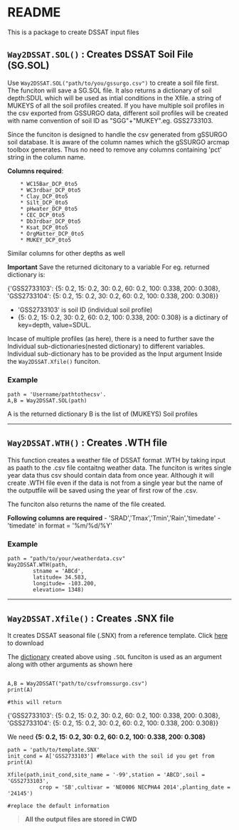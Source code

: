 # README
This is a package to create DSSAT input files

## ```Way2DSSAT.SOL()``` : Creates DSSAT Soil File (SG.SOL)
 Use `Way2DSSAT.SOL("path/to/you/gssurgo.csv")` to create a soil file first. The funciton will save a SG.SOL file. It also returns a dictionary of soil depth:SDUL which will be used as intial conditions in the Xfile. a string of MUKEYS of all the soil profiles created. 
 If you have multiple soil profiles in the csv exported from GSSURGO data, different soil profiles will be created with name convention of soil ID as "SGG"+"MUKEY".eg. GSS2733103.
 
Since the funciton is designed to handle the csv generated from gSSURGO soil database. It is aware of the column names which the gSSURGO arcmap toolbox generates. Thus no need to remove any columns containing 'pct' string in the column name. 

**Columns required**:
 
        * WC15Bar_DCP_0to5
        * WC3rdbar_DCP_0to5
        * Clay_DCP_0to5
        * Silt_DCP_0to5
        * pHwater_DCP_0to5
        * CEC_DCP_0to5
        * Db3rdbar_DCP_0to5
        * Ksat_DCP_0to5
        * OrgMatter_DCP_0to5
        * MUKEY_DCP_0to5 
 Similar columns for other depths as well
 
**Important** Save the returned dicitonary to a variable
For eg.
returned dictionary is: 

{'GSS2733103': {5: 0.2, 15: 0.2, 30: 0.2, 60: 0.2, 100: 0.338, 200: 0.308},
 'GSS2733104': {5: 0.2, 15: 0.2, 30: 0.2, 60: 0.2, 100: 0.338, 200: 0.308}}
 
- 'GSS2733103' is soil ID (individual soil profile)
- {5: 0.2, 15: 0.2, 30: 0.2, 60: 0.2, 100: 0.338, 200: 0.308} is a dictinary of key=depth, value=SDUL.

Incase of multiple profiles (as here), there is a need to further save the Individual sub-dictionaries(nested dictionary) to different variables. Individual sub-dictionary has to be provided as the Input argument Inside the `Way2DSSAT.Xfile()` funciton.

### Example

```
path = 'Username/pathtothecsv'.
A,B = Way2DSSAT.SOL(path)
```
A is the returned dictionary
B is the list of (MUKEYS) Soil profiles
***

## ```Way2DSSAT.WTH()``` : Creates .WTH file

This function creates a weather file of DSSAT format .WTH by taking input as paath to the .csv file contaitng weather data. The funciton is writes single year data thus csv should contain data from once year. Although it will create .WTH file even if the data is not from a single year but the name of the outputfile will be saved using the year of first row of the .csv.

The funciton also returns the name of the file created. 

**Following columns are required**
        - 'SRAD','Tmax','Tmin','Rain','timedate' 
        - 'timedate' in format = '%m/%d/%Y'


### Example
```
path = "path/to/your/weatherdata.csv"
Way2DSSAT.WTH(path,
        stname = 'ABCd',
        latitude= 34.583,
        longitude= -103.200,
        elevation= 1348)
```        

***

## ```Way2DSSAT.Xfile()``` : Creates .SNX file

It creates DSSAT seasonal file (.SNX) from a reference template. Click [here](https://github.com/ManavjotSingh97/Way2DSSAT/blob/main/Seasonl/KSMR6301.SNX) to download 

The [dictionary](#```Way2DSSAT.SOL()```-:-Creates-DSSAT-Soil-File-(SG.SOL)) created above using ```.SOL``` funciton is used as an argument along with other arguments as shown here

```

A,B = Way2DSSAT("path/to/csvfromssurgo.csv")
print(A)

#this will return
```

{'GSS2733103': {5: 0.2, 15: 0.2, 30: 0.2, 60: 0.2, 100: 0.338, 200: 0.308},
 'GSS2733104': {5: 0.2, 15: 0.2, 30: 0.2, 60: 0.2, 100: 0.338, 200: 0.308}}

We need **{5: 0.2, 15: 0.2, 30: 0.2, 60: 0.2, 100: 0.338, 200: 0.308}**

```
path = 'path/to/template.SNX'
init_cond = A['GSS2733103'] #Relace with the soil id you get from print(A)

Xfile(path,init_cond,site_name = '-99',station = 'ABCD',soil = 'GSS2733103',
          crop = 'SB',cultivar = 'NE0006 NECPHA4 2014',planting_date = '24145')

#replace the default information 
```
> **All the output files are stored in CWD**

